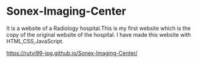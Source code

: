 # Sonex-Imaging-Center
It is a website of a Radiology hospital.This is my first website which is the copy of the original website of the hospital. I have made this website with HTML,CSS,JavaScript.

https://rutvi99-jpg.github.io/Sonex-Imaging-Center/
